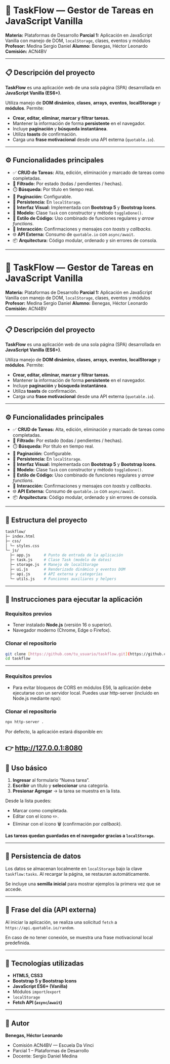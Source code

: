 # 🧭 TaskFlow — Gestor de Tareas en JavaScript Vanilla

**Materia:** Plataformas de Desarrollo
**Parcial 1:** Aplicación en JavaScript Vanilla con manejo de DOM, `localStorage`, clases, eventos y módulos
**Profesor:** Medina Sergio Daniel
**Alumno:** Benegas, Héctor Leonardo
**Comisión:** ACN4BV

---

## 📋 Descripción del proyecto

**TaskFlow** es una aplicación web de una sola página (SPA) desarrollada en **JavaScript Vanilla (ES6+)**.

Utiliza manejo de **DOM dinámico**, **clases**, **arrays**, **eventos**, **localStorage** y **módulos**. Permite:

* **Crear, editar, eliminar, marcar y filtrar tareas.**
* Mantener la información de forma **persistente** en el navegador.
* Incluye **paginación** y **búsqueda instantánea**.
* Utiliza **toasts** de confirmación.
* Carga una **frase motivacional** desde una API externa (`quotable.io`).

---

## ⚙️ Funcionalidades principales

* ✅ **CRUD de Tareas:** Alta, edición, eliminación y marcado de tareas como completadas.
* 🔎 **Filtrado:** Por estado (todas / pendientes / hechas).
* ⏱️ **Búsqueda:** Por título en tiempo real.
* 🔢 **Paginación:** Configurable.
* 💾 **Persistencia:** En `localStorage`.
* 🎨 **Interfaz Visual:** Implementada con **Bootstrap 5** y **Bootstrap Icons**.
* 🧱 **Modelo:** Clase `Task` con constructor y método `toggleDone()`.
* 🚀 **Estilo de Código:** Uso combinado de funciones regulares y *arrow functions*.
* 🔔 **Interacción:** Confirmaciones y mensajes con *toasts* y *callbacks*.
* 🌐 **API Externa:** Consumo de `quotable.io` con `async/await`.
* 📦 **Arquitectura:** Código modular, ordenado y sin errores de consola.


---

# 🧭 TaskFlow — Gestor de Tareas en JavaScript Vanilla

**Materia:** Plataformas de Desarrollo
**Parcial 1:** Aplicación en JavaScript Vanilla con manejo de DOM, `localStorage`, clases, eventos y módulos
**Profesor:** Medina Sergio Daniel
**Alumno:** Benegas, Héctor Leonardo
**Comisión:** ACN4BV

---

## 📋 Descripción del proyecto

**TaskFlow** es una aplicación web de una sola página (SPA) desarrollada en **JavaScript Vanilla (ES6+)**.

Utiliza manejo de **DOM dinámico**, **clases**, **arrays**, **eventos**, **localStorage** y **módulos**. Permite:

* **Crear, editar, eliminar, marcar y filtrar tareas.**
* Mantener la información de forma **persistente** en el navegador.
* Incluye **paginación** y **búsqueda instantánea**.
* Utiliza **toasts** de confirmación.
* Carga una **frase motivacional** desde una API externa (`quotable.io`).

---

## ⚙️ Funcionalidades principales

* ✅ **CRUD de Tareas:** Alta, edición, eliminación y marcado de tareas como completadas.
* 🔎 **Filtrado:** Por estado (todas / pendientes / hechas).
* ⏱️ **Búsqueda:** Por título en tiempo real.
* 🔢 **Paginación:** Configurable.
* 💾 **Persistencia:** En `localStorage`.
* 🎨 **Interfaz Visual:** Implementada con **Bootstrap 5** y **Bootstrap Icons**.
* 🧱 **Modelo:** Clase `Task` con constructor y método `toggleDone()`.
* 🚀 **Estilo de Código:** Uso combinado de funciones regulares y *arrow functions*.
* 🔔 **Interacción:** Confirmaciones y mensajes con *toasts* y *callbacks*.
* 🌐 **API Externa:** Consumo de `quotable.io` con `async/await`.
* 📦 **Arquitectura:** Código modular, ordenado y sin errores de consola.

---

## 🧱 Estructura del proyecto

```bash
taskflow/
├─ index.html
├─ css/
│ └─ styles.css
└─ js/
  ├─ app.js      # Punto de entrada de la aplicación
  ├─ task.js     # Clase Task (modelo de datos)
  ├─ storage.js  # Manejo de localStorage
  ├─ ui.js       # Renderizado dinámico y eventos DOM
  ├─ api.js      # API externa y categorías
  └─ utils.js    # Funciones auxiliares y helpers
```
---

## 🚀 Instrucciones para ejecutar la aplicación

### Requisitos previos

* Tener instalado **Node.js** (versión 16 o superior).
* Navegador moderno (Chrome, Edge o Firefox).

### Clonar el repositorio

```bash
git clone [https://github.com/tu_usuario/taskflow.git](https://github.com/tu_usuario/taskflow.git) # Reemplazar con el enlace correcto
cd taskflow
```

---

### Requisitos previos

* Para evitar bloqueos de CORS en módulos ES6, la aplicación debe ejecutarse con un servidor local. Puedes usar http-server (incluido en Node.js mediante npx):


### Clonar el repositorio

```bash
npx http-server .
```

Por defecto, la aplicación estará disponible en:

👉 http://127.0.0.1:8080
---
## 🧩 Uso básico

1.  **Ingresar** al formulario “Nueva tarea”.
2.  **Escribir** un título y **seleccionar** una categoría.
3.  **Presionar Agregar** → la tarea se muestra en la lista.

Desde la lista puedes:

* Marcar como completada.
* Editar con el ícono ✏️.
* Eliminar con el ícono 🗑️ (confirmación por *callback*).

**Las tareas quedan guardadas en el navegador gracias a `localStorage`.**

---

## 💾 Persistencia de datos

Los datos se almacenan localmente en `localStorage` bajo la clave `taskflow:tasks`. Al recargar la página, se restauran automáticamente.

Se incluye una **semilla inicial** para mostrar ejemplos la primera vez que se accede.

---

## 💬 Frase del día (API externa)

Al iniciar la aplicación, se realiza una solicitud `fetch` a `https://api.quotable.io/random`.

En caso de no tener conexión, se muestra una frase motivacional local predefinida.

---

## 🧠 Tecnologías utilizadas

* **HTML5, CSS3**
* **Bootstrap 5 y Bootstrap Icons**
* **JavaScript ES6+ (Vanilla)**
* Módulos `import`/`export`
* `localStorage`
* **Fetch API (`async`/`await`)**

---

## 👤 Autor

**Benegas, Héctor Leonardo**
* Comisión ACN4BV — Escuela Da Vinci
* Parcial 1 – Plataformas de Desarrollo
* Docente: Sergio Daniel Medina
